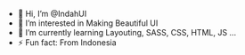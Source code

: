 - 👋 Hi, I’m @IndahUI
- 👀 I’m interested in Making Beautiful UI
- 🌱 I’m currently learning Layouting, SASS, CSS, HTML, JS ...
- ⚡ Fun fact: From Indonesia

<!---
IndahUI/IndahUI is a ✨ special ✨ repository because its `README.md` (this file) appears on your GitHub profile.
You can click the Preview link to take a look at your changes.
--->
